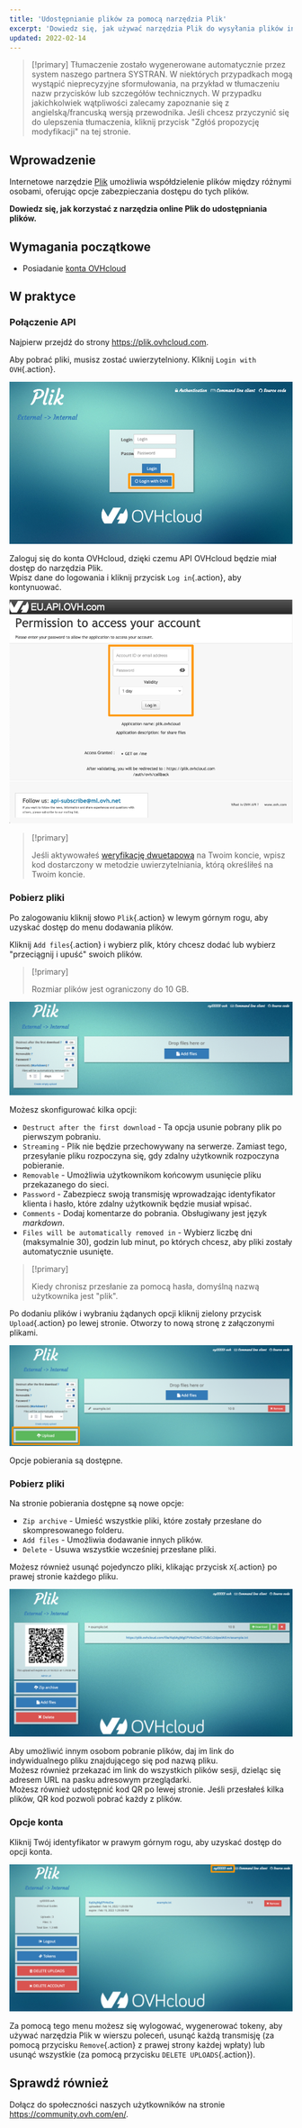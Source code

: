 ```yaml
---
title: 'Udostępnianie plików za pomocą narzędzia Plik'
excerpt: 'Dowiedz się, jak używać narzędzia Plik do wysyłania plików innym osobom'
updated: 2022-02-14
---
```


> [!primary]
> Tłumaczenie zostało wygenerowane automatycznie przez system naszego partnera SYSTRAN. W niektórych przypadkach mogą wystąpić nieprecyzyjne sformułowania, na przykład w tłumaczeniu nazw przycisków lub szczegółów technicznych. W przypadku jakichkolwiek wątpliwości zalecamy zapoznanie się z angielską/francuską wersją przewodnika. Jeśli chcesz przyczynić się do ulepszenia tłumaczenia, kliknij przycisk "Zgłóś propozycję modyfikacji" na tej stronie.
>


## Wprowadzenie

Internetowe narzędzie [Plik](https://plik.ovhcloud.com) umożliwia współdzielenie plików między różnymi osobami, oferując opcje zabezpieczania dostępu do tych plików.

**Dowiedz się, jak korzystać z narzędzia online Plik do udostępniania plików.**

## Wymagania początkowe

- Posiadanie [konta OVHcloud](/pages/account_and_service_management/account_information/ovhcloud-account-creation)

## W praktyce

### Połączenie API

Najpierw przejdź do strony <https://plik.ovhcloud.com>.

Aby pobrać pliki, musisz zostać uwierzytelniony. Kliknij `Login with OVH`{.action}.

![login](images/plik-login-EU.png)

Zaloguj się do konta OVHcloud, dzięki czemu API OVHcloud będzie miał dostęp do narzędzia Plik.<br>
Wpisz dane do logowania i kliknij przycisk `Log in`{.action}, aby kontynuować.

![API](images/api-login-EU.png)

> [!primary]
>
> Jeśli aktywowałeś [weryfikację dwuetapową](/pages/account_and_service_management/account_information/secure-ovhcloud-account-with-2fa) na Twoim koncie, wpisz kod dostarczony w metodzie uwierzytelniania, którą określiłeś na Twoim koncie. 

### Pobierz pliki

Po zalogowaniu kliknij słowo `Plik`{.action} w lewym górnym rogu, aby uzyskać dostęp do menu dodawania plików.

Kliknij `Add files`{.action} i wybierz plik, który chcesz dodać lub wybierz "przeciągnij i upuść" swoich plików.

> [!primary]
>
> Rozmiar plików jest ograniczony do 10 GB.
>

![Add files - opcje](images/plik-add-files-options.png)

Możesz skonfigurować kilka opcji:

- `Destruct after the first download` - Ta opcja usunie pobrany plik po pierwszym pobraniu.
- `Streaming` - Plik nie będzie przechowywany na serwerze. Zamiast tego, przesyłanie pliku rozpoczyna się, gdy zdalny użytkownik rozpoczyna pobieranie.
- `Removable` - Umożliwia użytkownikom końcowym usunięcie pliku przekazanego do sieci.
- `Password` - Zabezpiecz swoją transmisję wprowadzając identyfikator klienta i hasło, które zdalny użytkownik będzie musiał wpisać.
- `Comments` - Dodaj komentarze do pobrania. Obsługiwany jest język *markdown*.
- `Files will be automatically removed in` - Wybierz liczbę dni (maksymalnie 30), godzin lub minut, po których chcesz, aby pliki zostały automatycznie usunięte.

> [!primary]
>
> Kiedy chronisz przesłanie za pomocą hasła, domyślną nazwą użytkownika jest "plik".
>

Po dodaniu plików i wybraniu żądanych opcji kliknij zielony przycisk `Upload`{.action} po lewej stronie. Otworzy to nową stronę z załączonymi plikami.

![upload file](images/plik-upload-EU.png)

Opcje pobierania są dostępne.

### Pobierz pliki

Na stronie pobierania dostępne są nowe opcje:

- `Zip archive` - Umieść wszystkie pliki, które zostały przesłane do skompresowanego folderu.
- `Add files` - Umożliwia dodawanie innych plików.
- `Delete` - Usuwa wszystkie wcześniej przesłane pliki.

Możesz również usunąć pojedynczo pliki, klikając przycisk `X`{.action} po prawej stronie każdego pliku.

![download file](images/plik-download-EU.png)

Aby umożliwić innym osobom pobranie plików, daj im link do indywidualnego pliku znajdującego się pod nazwą pliku.<br>
Możesz również przekazać im link do wszystkich plików sesji, dzieląc się adresem URL na pasku adresowym przeglądarki.<br>
Możesz również udostępnić kod QR po lewej stronie. Jeśli przesłałeś kilka plików, QR kod pozwoli pobrać każdy z plików.

### Opcje konta

Kliknij Twój identyfikator w prawym górnym rogu, aby uzyskać dostęp do opcji konta.

![download file](images/account-options.png)

Za pomocą tego menu możesz się wylogować, wygenerować tokeny, aby używać narzędzia Plik w wierszu poleceń, usunąć każdą transmisję (za pomocą przycisku `Remove`{.action} z prawej strony każdej wpłaty) lub usunąć wszystkie (za pomocą przycisku `DELETE UPLOADS`{.action}).

## Sprawdź również

Dołącz do społeczności naszych użytkowników na stronie <https://community.ovh.com/en/>.
